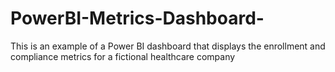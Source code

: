 # PowerBI-Metrics-Dashboard-
This is an example of a Power BI dashboard that displays the enrollment and compliance metrics for a fictional healthcare company 
